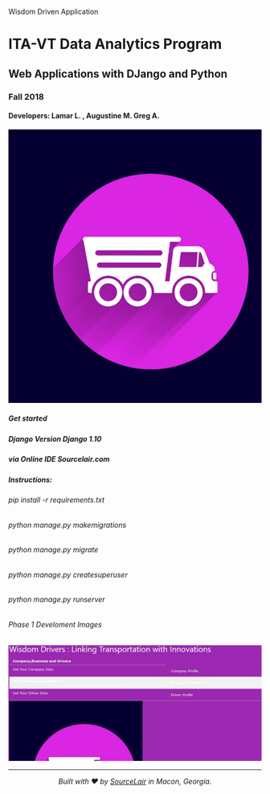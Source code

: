 <h> Wisdom Driven Application</h> 
# ITA-VT Data Analytics Program
## Web Applications with DJango and Python
### Fall 2018
#### Developers: Lamar L. , Augustine M. Greg A.
![Pic 1](https://github.com/Engineermar/WisdomDriven/blob/master/Production%20Images/wdfakelogo.jpg )
##### Get started

##### Django Version Django 1.10 
##### via Online IDE Sourcelair.com

##### Instructions:
###### pip install -r requirements.txt
###### python manage.py makemigrations
###### python manage.py migrate
###### python manage.py createsuperuser
###### python manage.py runserver 





###### Phase 1 Develoment Images
![Pic 2](https://github.com/Engineermar/WisdomDriven/blob/master/Production%20Images/homepage.JPG
      )

---

<p align="center">
  <i>Built with ❤️ by <a href="https://www.sourcelair.com">SourceLair</a> in Macon, Georgia.</i>
</p>
